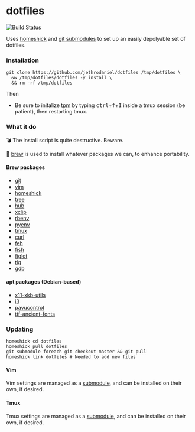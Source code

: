 # dotfiles

[![Build Status](https://travis-ci.com/jethrodaniel/dotfiles.svg?branch=master)](https://travis-ci.com/jethrodaniel/dotfiles)

Uses [homeshick](https://github.com/andsens/homeshick) and [git submodules](https://git-scm.com/book/en/v2/Git-Tools-Submodules) to set up an easily depolyable set of dotfiles.

### Installation

```
git clone https://github.com/jethrodaniel/dotfiles /tmp/dotfiles \
  && /tmp/dotfiles/dotfiles -y install \
  && rm -rf /tmp/dotfiles
```

Then

* Be sure to initalize [tpm](https://github.com/tmux-plugins/tpm) by typing <kbd>ctrl</kbd>+<kbd>f</kbd>+<kbd>I</kbd> inside a tmux session (be patient), then restarting tmux.

### What it do

💣 The install script is quite destructive. Beware.

🍺 [brew](https://brew.sh/) is used to install whatever packages we can, to enhance portability.

#### Brew packages

- [git](https://git-scm.com/)
- [vim](https://www.vim.org/)
- [homeshick](https://github.com/andsens/homeshick)
- [tree](https://github.com/Homebrew/homebrew-core/blob/master/Formula/tree.rb)
- [hub](https://github.com/github/hub)
- [xclip](https://github.com/astrand/xclip)
- [rbenv](https://github.com/rbenv/rbenv)
- [pyenv](https://github.com/pyenv/pyenv)
- [tmux](https://github.com/tmux/tmux)
- [curl](https://curl.haxx.se/)
- [feh](https://feh.finalrewind.org/)
- [fish](https://github.com/fish-shell/fish-shell)
- [figlet](http://www.figlet.org/)
- [tig](https://github.com/jonas/tig)
- [gdb](https://www.gnu.org/software/gdb/)

#### apt packages (Debian-based)

- [x11-xkb-utils](https://packages.debian.org/jessie/x11-xkb-utils)
- [i3](https://i3wm.org/)
- [pavucontrol](https://launchpad.net/ubuntu/+source/pavucontrol)
- [ttf-ancient-fonts](https://launchpad.net/ubuntu/+source/ttf-ancient-fonts)

### Updating

```
homeshick cd dotfiles
homeshick pull dotfiles
git submodule foreach git checkout master && git pull
homeshick link dotfiles # Needed to add new files
```

#### Vim

Vim settings are managed as a [submodule](https://github.com/jethrodaniel/.vim), and can be installed on their own, if desired.

#### Tmux

Tmux settings are managed as a [submodule](https://github.com/jethrodaniel/.tmux), and can be installed on their own, if desired.
